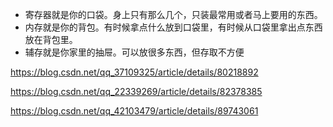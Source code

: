 - 寄存器就是你的口袋。身上只有那么几个，只装最常用或者马上要用的东西。
- 内存就是你的背包。有时候拿点什么放到口袋里，有时候从口袋里拿出点东西放在背包里。
- 辅存就是你家里的抽屉。可以放很多东西，但存取不方便



https://blog.csdn.net/qq_37109325/article/details/80218892



https://blog.csdn.net/qq_22339269/article/details/82378385



https://blog.csdn.net/qq_42103479/article/details/89743061